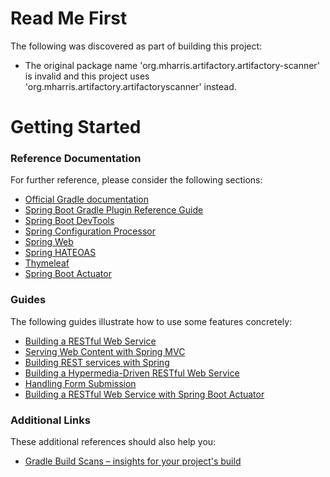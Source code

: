 # Read Me First
The following was discovered as part of building this project:

* The original package name 'org.mharris.artifactory.artifactory-scanner' is invalid and this project uses 'org.mharris.artifactory.artifactoryscanner' instead.

# Getting Started

### Reference Documentation
For further reference, please consider the following sections:

* [Official Gradle documentation](https://docs.gradle.org)
* [Spring Boot Gradle Plugin Reference Guide](https://docs.spring.io/spring-boot/docs/2.2.3.RELEASE/gradle-plugin/reference/html/)
* [Spring Boot DevTools](https://docs.spring.io/spring-boot/docs/2.2.3.RELEASE/reference/htmlsingle/#using-boot-devtools)
* [Spring Configuration Processor](https://docs.spring.io/spring-boot/docs/2.2.3.RELEASE/reference/htmlsingle/#configuration-metadata-annotation-processor)
* [Spring Web](https://docs.spring.io/spring-boot/docs/2.2.3.RELEASE/reference/htmlsingle/#boot-features-developing-web-applications)
* [Spring HATEOAS](https://docs.spring.io/spring-boot/docs/2.2.3.RELEASE/reference/htmlsingle/#boot-features-spring-hateoas)
* [Thymeleaf](https://docs.spring.io/spring-boot/docs/2.2.3.RELEASE/reference/htmlsingle/#boot-features-spring-mvc-template-engines)
* [Spring Boot Actuator](https://docs.spring.io/spring-boot/docs/2.2.3.RELEASE/reference/htmlsingle/#production-ready)

### Guides
The following guides illustrate how to use some features concretely:

* [Building a RESTful Web Service](https://spring.io/guides/gs/rest-service/)
* [Serving Web Content with Spring MVC](https://spring.io/guides/gs/serving-web-content/)
* [Building REST services with Spring](https://spring.io/guides/tutorials/bookmarks/)
* [Building a Hypermedia-Driven RESTful Web Service](https://spring.io/guides/gs/rest-hateoas/)
* [Handling Form Submission](https://spring.io/guides/gs/handling-form-submission/)
* [Building a RESTful Web Service with Spring Boot Actuator](https://spring.io/guides/gs/actuator-service/)

### Additional Links
These additional references should also help you:

* [Gradle Build Scans – insights for your project's build](https://scans.gradle.com#gradle)

